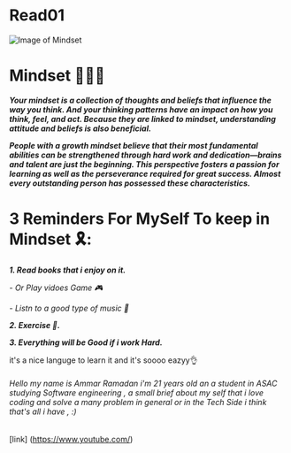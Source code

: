# Read01
![Image of Mindset](https://www.thestatesman.com/wp-content/uploads/2021/01/file.png)
# Mindset 🧠🧠🧠
***Your mindset is a collection of thoughts and beliefs that influence the way you think. And your thinking patterns have an impact on how you think, feel, and act. Because they are linked to mindset, understanding attitude and beliefs is also beneficial.***




***People with a growth mindset believe that their most fundamental abilities can be strengthened through hard work and dedication—brains and talent are just the beginning. This perspective fosters a passion for learning as well as the perseverance required for great success. Almost every outstanding person has possessed these characteristics.*** 

# 3 Reminders For MySelf To keep in Mindset 🎗️:
***1. Read books that i enjoy on it.***

*- Or Play vidoes Game 🎮* 

*- Listn to a good type of music  🎵*

***2. Exercise 💪.***

***3. Everything will be Good if i work Hard.***

 it's a nice languge to learn it and it's soooo eazyy👌
 
 ###### Hello my name is Ammar Ramadan i'm 21 years old an a student in ASAC studying Software engineering , a small brief about my self that i love coding and solve a many problem in general or in the Tech Side i think that's all i have ,  :) 

[link]
(https://www.youtube.com/)
